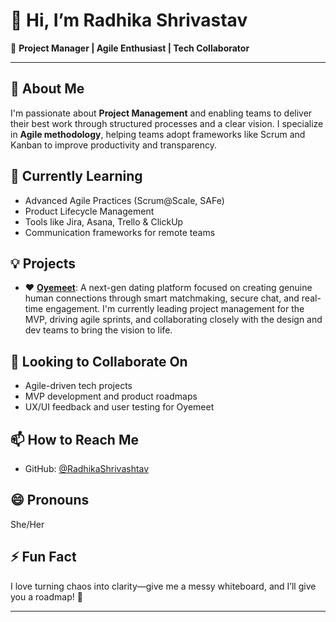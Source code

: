 # 👋 Hi, I’m Radhika Shrivastav

🎯 **Project Manager | Agile Enthusiast | Tech Collaborator**

---

## 👀 About Me
I'm passionate about **Project Management** and enabling teams to deliver their best work through structured processes and a clear vision. I specialize in **Agile methodology**, helping teams adopt frameworks like Scrum and Kanban to improve productivity and transparency.

## 🌱 Currently Learning
- Advanced Agile Practices (Scrum@Scale, SAFe)
- Product Lifecycle Management
- Tools like Jira, Asana, Trello & ClickUp
- Communication frameworks for remote teams

## 💡 Projects
- ❤️ **[Oyemeet](https://github.com/OyeMeet)**: A next-gen dating platform focused on creating genuine human connections through smart matchmaking, secure chat, and real-time engagement. I'm currently leading project management for the MVP, driving agile sprints, and collaborating closely with the design and dev teams to bring the vision to life.

## 🤝 Looking to Collaborate On
- Agile-driven tech projects
- MVP development and product roadmaps
- UX/UI feedback and user testing for Oyemeet

## 📫 How to Reach Me
- GitHub: [@RadhikaShrivashtav](https://github.com/RadhikaShrivashtav)

## 😄 Pronouns
She/Her

## ⚡ Fun Fact
I love turning chaos into clarity—give me a messy whiteboard, and I’ll give you a roadmap! 🚀

---

<!---
RadhikaShrivashtav/RadhikaShrivashtav is a ✨ special ✨ repository because its `README.md` (this file) appears on your GitHub profile.
You can click the Preview link to take a look at your changes.
--->
